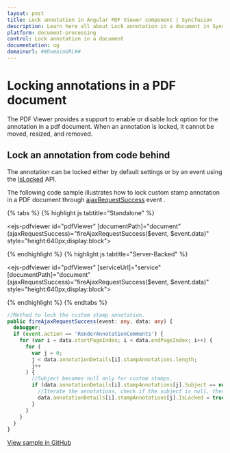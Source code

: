 ```yaml
---
layout: post
title: Lock annotation in Angular PDF Viewer component | Syncfusion
description: Learn here all about Lock annotation in a document in Syncfusion Angular PDF Viewer component of Syncfusion Essential JS 2 and more.
platform: document-processing
control: Lock annotation in a document
documentation: ug
domainurl: ##DomainURL##
---
```


# Locking annotations in a PDF document

The PDF Viewer provides a support to enable or disable lock option for the annotation in a pdf document. When an annotation is locked, it cannot be moved, resized, and removed.

## Lock an annotation from code behind

The annotation can be locked either by default settings or by an event using the [IsLocked](https://ej2.syncfusion.com/angular/documentation/api/pdfviewer/annotationSettings/) API.

The following code sample illustrates how to lock custom stamp annotation in a PDF document through [ajaxRequestSuccess](https://ej2.syncfusion.com/angular/documentation/api/pdfviewer/ajaxRequestSuccessEventArgs/) event .

{% tabs %}
{% highlight js tabtitle="Standalone" %}

<!--Render PDF Viewer component-->
<ejs-pdfviewer id="pdfViewer"
               [documentPath]="document"
               (ajaxRequestSuccess)="fireAjaxRequestSuccess($event, $event.data)"
               style="height:640px;display:block">
</ejs-pdfviewer>

{% endhighlight %}
{% highlight js tabtitle="Server-Backed" %}

<!--Render PDF Viewer component-->
<ejs-pdfviewer id="pdfViewer"
               [serviceUrl]="service"
               [documentPath]="document"
               (ajaxRequestSuccess)="fireAjaxRequestSuccess($event, $event.data)"
               style="height:640px;display:block">
</ejs-pdfviewer>

{% endhighlight %}
{% endtabs %}

```typescript
//Method to lock the custom stamp annotation.
public fireAjaxRequestSuccess(event: any, data: any) {
  debugger;
  if (event.action == 'RenderAnnotationComments') {
    for (var i = data.startPageIndex; i < data.endPageIndex; i++) {
      for (
        var j = 0;
        j < data.annotationDetails[i].stampAnnotations.length;
        j++
      ) {
        //Subject becomes null only for custom stamps.
        if (data.annotationDetails[i].stampAnnotations[j].Subject == null) {
          //Iterate the annotations, check if the subject is null, then set the islocked as true.
          data.annotationDetails[i].stampAnnotations[j].IsLocked = true;
        }
      }
    }
  }
}

```

[View sample in GitHub](https://github.com/SyncfusionExamples/angular-pdf-viewer-examples/tree/master/How%20to/Lock%20custom%20stamp%20in%20a%20PDF%20document)
